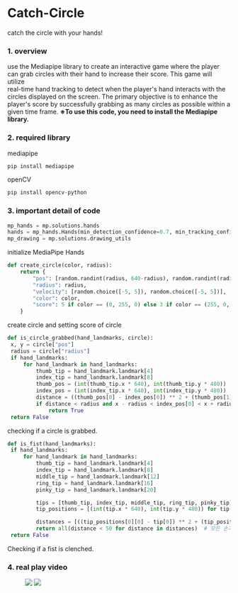 # Catch-Circle
catch the circle with your hands!

### 1. overview
   use the Mediapipe library to create an interactive game where the player can grab circles with their hand to increase their score. This game will utilize   
   real-time hand tracking to detect when the player's hand interacts with the circles displayed on the screen. The primary objective is to enhance the player's score 
   by successfully grabbing as many circles as possible within a given time frame.     **※To use this code, you need to install the Mediapipe library.**

### 2. required library
   mediapipe
   ``` python
   pip install mediapipe
   ```
   
   openCV
   ``` python
   pip install opencv-python
   ```

### 3. important detail of code
   ``` python
   mp_hands = mp.solutions.hands
   hands = mp_hands.Hands(min_detection_confidence=0.7, min_tracking_confidence=0.7)
   mp_drawing = mp.solutions.drawing_utils
   ```
   initialize MediaPipe Hands

   ``` python
   def create_circle(color, radius):
       return {
           "pos": [random.randint(radius, 640-radius), random.randint(radius, 480-radius)],
           "radius": radius,
           "velocity": [random.choice([-5, 5]), random.choice([-5, 5])],
           "color": color,
           "score": 5 if color == (0, 255, 0) else 3 if color == (255, 0, 0) else -3
       }
   ```
   create circle and setting score of circle

   ``` python
   def is_circle_grabbed(hand_landmarks, circle):
    x, y = circle["pos"]
    radius = circle["radius"]
    if hand_landmarks:
        for hand_landmark in hand_landmarks:
            thumb_tip = hand_landmark.landmark[4]
            index_tip = hand_landmark.landmark[8]
            thumb_pos = (int(thumb_tip.x * 640), int(thumb_tip.y * 480))
            index_pos = (int(index_tip.x * 640), int(index_tip.y * 480))
            distance = ((thumb_pos[0] - index_pos[0]) ** 2 + (thumb_pos[1] - index_pos[1]) ** 2) ** 0.5
            if distance < radius and x - radius < index_pos[0] < x + radius and y - radius < index_pos[1] < y + radius:
                return True
    return False
   ```
   checking if a circle is grabbed.

   ``` python
def is_fist(hand_landmarks):
    if hand_landmarks:
        for hand_landmark in hand_landmarks:
            thumb_tip = hand_landmark.landmark[4]
            index_tip = hand_landmark.landmark[8]
            middle_tip = hand_landmark.landmark[12]
            ring_tip = hand_landmark.landmark[16]
            pinky_tip = hand_landmark.landmark[20]

            tips = [thumb_tip, index_tip, middle_tip, ring_tip, pinky_tip]
            tip_positions = [(int(tip.x * 640), int(tip.y * 480)) for tip in tips]

            distances = [((tip_positions[0][0] - tip[0]) ** 2 + (tip_positions[0][1] - tip[1]) ** 2) ** 0.5 for tip in tip_positions[1:]]
            return all(distance < 50 for distance in distances)  # 모든 손가락 끝이 서로 가까이 모여있는지 확인
    return False
   ```
   Checking if a fist is clenched.

### 4. real play video
<figure class="half">  <a href="link"><img src="https://github.com/b0v0d/Catch-Circle/assets/162780235/ee1a5c16-370d-4572-be8d-969adf97a20f"></a>  <a href="link"><img src="https://github.com/b0v0d/Catch-Circle/assets/162780235/5a7e3ba7-7304-48e8-bef0-749bb618a0f6"></a></figure>
